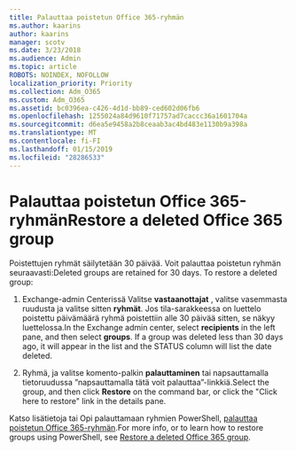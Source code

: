 ```yaml
---
title: Palauttaa poistetun Office 365-ryhmän
ms.author: kaarins
author: kaarins
manager: scotv
ms.date: 3/23/2018
ms.audience: Admin
ms.topic: article
ROBOTS: NOINDEX, NOFOLLOW
localization_priority: Priority
ms.collection: Adm_O365
ms.custom: Adm_O365
ms.assetid: bc0396ea-c426-4d1d-bb89-ced602d06fb6
ms.openlocfilehash: 1255024a84d9610f71757ad7caccc36a1601704a
ms.sourcegitcommit: d6ea5e9458a2b8ceaab3ac4bd483e1130b9a398a
ms.translationtype: MT
ms.contentlocale: fi-FI
ms.lasthandoff: 01/15/2019
ms.locfileid: "28286533"
---
```

# <a name="restore-a-deleted-office-365-group"></a><span data-ttu-id="679e6-102">Palauttaa poistetun Office 365-ryhmän</span><span class="sxs-lookup"><span data-stu-id="679e6-102">Restore a deleted Office 365 group</span></span>

<span data-ttu-id="679e6-p101">Poistettujen ryhmät säilytetään 30 päivää. Voit palauttaa poistetun ryhmän seuraavasti:</span><span class="sxs-lookup"><span data-stu-id="679e6-p101">Deleted groups are retained for 30 days. To restore a deleted group:</span></span>
  
1. <span data-ttu-id="679e6-p102">Exchange-admin Centerissä Valitse **vastaanottajat** , valitse vasemmasta ruudusta ja valitse sitten **ryhmät**. Jos tila-sarakkeessa on luettelo poistettu päivämäärä ryhmä poistettiin alle 30 päivää sitten, se näkyy luettelossa.</span><span class="sxs-lookup"><span data-stu-id="679e6-p102">In the Exchange admin center, select **recipients** in the left pane, and then select **groups**. If a group was deleted less than 30 days ago, it will appear in the list and the STATUS column will list the date deleted.</span></span>
    
2. <span data-ttu-id="679e6-107">Ryhmä, ja valitse komento-palkin **palauttaminen** tai napsauttamalla tietoruudussa ”napsauttamalla tätä voit palauttaa”-linkkiä.</span><span class="sxs-lookup"><span data-stu-id="679e6-107">Select the group, and then click **Restore** on the command bar, or click the "Click here to restore" link in the details pane.</span></span> 
    
<span data-ttu-id="679e6-108">Katso lisätietoja tai Opi palauttamaan ryhmien PowerShell, [palauttaa poistetun Office 365-ryhmän](https://go.microsoft.com/fwlink/?linkid=867802).</span><span class="sxs-lookup"><span data-stu-id="679e6-108">For more info, or to learn how to restore groups using PowerShell, see [Restore a deleted Office 365 group](https://go.microsoft.com/fwlink/?linkid=867802).</span></span>
  

